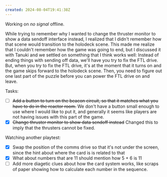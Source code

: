 ```yaml
---
created: 2024-08-04T19:41:38Z
---
```


Working on _no signal_ offline.

While trying to remember why I wanted to change the thruster monitor to show a data sendoff interface instead, I realized that I didn't remember how that scene would transition to the holodeck scene. This made me realize that I couldn't remember how the game was going to end, but I discussed it with Tanuki and we settled on something that I think works well: Instead of ending things with sending off data, we'll have you try to fix the FTL drive. But, when you try to fix the FTL drive, it's at the moment that it turns on and the game skips forward to the holodeck scene. Then, you need to figure out one last part of the puzzle before you can power the FTL drive on and leave.

Tasks:
- [ ] ~~Add a button to turn on the beacon circuit, so that it matches what you have to do in the reactor room.~~ We don't have a button small enough to use where I would like to put it, and generally it seems like players are not having issues with this part of the game.
- [x] ~~Change thruster monitor to show data sendoff instead~~ Changed this to imply that the thrusters cannot be fixed.

Watching another playtest:
- [x] Swap the position of the comms drive so that it's not under the screen, since the hint about where the card is is related to that
- [x] What about numbers that are 11 should mention how 5 + 6 is 11
- [ ] Add more diagetic clues about how the card system works, like scraps of paper showing how to calculate each number in the sequence.

